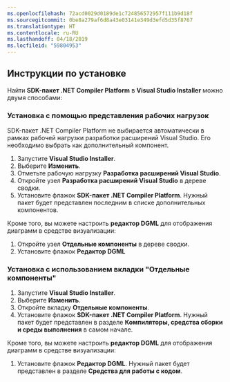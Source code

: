 ```yaml
---
ms.openlocfilehash: 72acd0029d0189de1c724856572957f111b9d18f
ms.sourcegitcommit: 0be8a279af6d8a43e03141e349d3efd5d35f8767
ms.translationtype: HT
ms.contentlocale: ru-RU
ms.lasthandoff: 04/18/2019
ms.locfileid: "59804953"
---
```

## <a name="installation-instructions"></a>Инструкции по установке 

Найти **SDK-пакет .NET Compiler Platform** в **Visual Studio Installer** можно двумя способами:

### <a name="install-using-the-workloads-view"></a>Установка с помощью представления рабочих нагрузок

SDK-пакет .NET Compiler Platform не выбирается автоматически в рамках рабочей нагрузки разработки расширений Visual Studio. Его необходимо выбрать как дополнительный компонент.

1. Запустите **Visual Studio Installer**. 
1. Выберите **Изменить**. 
1. Отметьте рабочую нагрузку **Разработка расширений Visual Studio**.
1. Откройте узел **Разработка расширений Visual Studio** в дереве сводки.
1. Установите флажок **SDK-пакет .NET Compiler Platform**. Нужный пакет будет представлен последним в списке дополнительных компонентов.

Кроме того, вы можете настроить **редактор DGML** для отображения диаграмм в средстве визуализации:

1. Откройте узел **Отдельные компоненты** в дереве сводки.
1. Установите флажок **Редактор DGML**

### <a name="install-using-the-individual-components-tab"></a>Установка с использованием вкладки "Отдельные компоненты"

1. Запустите **Visual Studio Installer**. 
1. Выберите **Изменить**. 
1. Откройте вкладку **Отдельные компоненты**. 
1. Установите флажок **SDK-пакет .NET Compiler Platform**. Нужный пакет будет представлен в разделе **Компиляторы, средства сборки и среды выполнения** в самом начале.

Кроме того, вы можете настроить **редактор DGML** для отображения диаграмм в средстве визуализации:

1. Установите флажок **Редактор DGML**. Нужный пакет будет представлен в разделе **Средства для работы с кодом**.
